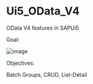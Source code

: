 # Ui5_OData_V4
OData V4 features in SAPUi5

Goal:

![image](https://user-images.githubusercontent.com/94227547/210708202-1dbf0ae3-a19c-41af-ae53-14057c039a9d.png)

Objectives:

Batch Groups, CRUD, List-Detail
